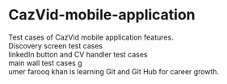 # CazVid-mobile-application
Test cases of CazVid mobile application features. 
<br>
Discovery screen test cases
<br>
linkedIn button and CV handler test cases
<br>
main wall test cases g
<br>
umer farooq khan is learning Git and Git Hub for career growth.